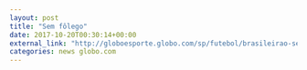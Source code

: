 ```yaml
---
layout: post
title: "Sem fôlego"
date: 2017-10-20T00:30:14+00:00
external_link: "http://globoesporte.globo.com/sp/futebol/brasileirao-serie-a/jogo/19-10-2017/palmeiras-ponte-preta/"
categories: news globo.com
---
```

